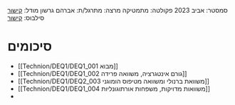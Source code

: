 סמסטר: אביב 2023
פקולטה: מתמטיקה
מרצה: 
מתרגל/ת: אברהם גרשון
מודל: [קישור](https://moodle2223.technion.ac.il/course/view.php?id=2721)
סילבוס: [קישור](https://moodle2223.technion.ac.il/pluginfile.php/382258/mod_resource/content/3/%D7%A1%D7%9C%D7%91%D7%95%D7%A1%20%D7%95%D7%93%D7%A3%20%D7%9E%D7%99%D7%93%D7%A2.pdf)

# סיכומים
- [[Technion/DEQ1/DEQ1_001 מבוא]]
- [[Technion/DEQ1/DEQ1_002 גורם אינטגרציה, משוואה פרידה]]
- [[Technion/DEQ1/DEQ2_003 משוואת ברנולי ומשוואה מטיפוס הומוגני]]
- [[Technion/DEQ1/DEQ1_004 משוואות מדויקות, משפחות אורתוגונליות]]
- 
